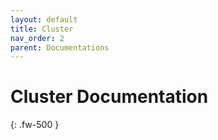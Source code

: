 ```yaml
---
layout: default
title: Cluster
nav_order: 2
parent: Documentations
---
```


# Cluster Documentation
{: .fw-500 }